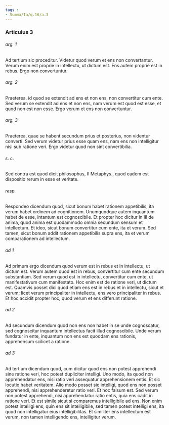 ```yaml
---
tags : 
- Summa/Ia/q.16/a.3
---
```


### Articulus 3

###### arg. 1
Ad tertium sic proceditur. Videtur quod verum et ens non convertantur. Verum enim est proprie in intellectu, ut dictum est. Ens autem proprie est in rebus. Ergo non convertuntur.

###### arg. 2
Praeterea, id quod se extendit ad ens et non ens, non convertitur cum ente. Sed verum se extendit ad ens et non ens, nam verum est quod est esse, et quod non est non esse. Ergo verum et ens non convertuntur.

###### arg. 3
Praeterea, quae se habent secundum prius et posterius, non videntur converti. Sed verum videtur prius esse quam ens, nam ens non intelligitur nisi sub ratione veri. Ergo videtur quod non sint convertibilia.

###### s. c.
Sed contra est quod dicit philosophus, II Metaphys., quod eadem est dispositio rerum in esse et veritate.

###### resp.
Respondeo dicendum quod, sicut bonum habet rationem appetibilis, ita verum habet ordinem ad cognitionem. Unumquodque autem inquantum habet de esse, intantum est cognoscibile. Et propter hoc dicitur in III de anima, quod anima est quodammodo omnia secundum sensum et intellectum. Et ideo, sicut bonum convertitur cum ente, ita et verum. Sed tamen, sicut bonum addit rationem appetibilis supra ens, ita et verum comparationem ad intellectum.

###### ad 1
Ad primum ergo dicendum quod verum est in rebus et in intellectu, ut dictum est. Verum autem quod est in rebus, convertitur cum ente secundum substantiam. Sed verum quod est in intellectu, convertitur cum ente, ut manifestativum cum manifestato. Hoc enim est de ratione veri, ut dictum est. Quamvis posset dici quod etiam ens est in rebus et in intellectu, sicut et verum; licet verum principaliter in intellectu, ens vero principaliter in rebus. Et hoc accidit propter hoc, quod verum et ens differunt ratione.

###### ad 2
Ad secundum dicendum quod non ens non habet in se unde cognoscatur, sed cognoscitur inquantum intellectus facit illud cognoscibile. Unde verum fundatur in ente, inquantum non ens est quoddam ens rationis, apprehensum scilicet a ratione.

###### ad 3
Ad tertium dicendum quod, cum dicitur quod ens non potest apprehendi sine ratione veri, hoc potest dupliciter intelligi. Uno modo, ita quod non apprehendatur ens, nisi ratio veri assequatur apprehensionem entis. Et sic locutio habet veritatem. Alio modo posset sic intelligi, quod ens non posset apprehendi, nisi apprehenderetur ratio veri. Et hoc falsum est. Sed verum non potest apprehendi, nisi apprehendatur ratio entis, quia ens cadit in ratione veri. Et est simile sicut si comparemus intelligibile ad ens. Non enim potest intelligi ens, quin ens sit intelligibile, sed tamen potest intelligi ens, ita quod non intelligatur eius intelligibilitas. Et similiter ens intellectum est verum, non tamen intelligendo ens, intelligitur verum.

